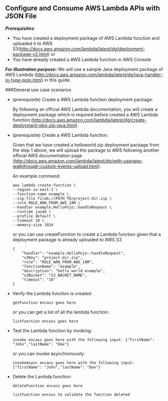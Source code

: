 ## Configure and Consume AWS Lambda APIs with JSON File

**_Prerequisites:_**
- You have created a deployment package of AWS Lambda function and uploaded it to AWS S3(http://docs.aws.amazon.com/lambda/latest/dg/deployment-package-v2.html)
or
- You have already created a AWS Lambda function in AWS Console

**_For illustration purpose:_**
We will use a sample Java deployment package of AWS Lambda (http://docs.aws.amazon.com/lambda/latest/dg/java-handler-io-type-pojo.html) in this guide. 


###General use case scenarios

- (prerequisite) Create a AWS Lambda function deployment package:

  By following an official AWS Lambda documentation, you will create a deployment package which is required before created a AWS Lambda function:(http://docs.aws.amazon.com/lambda/latest/dg/create-deployment-pkg-zip-java.html).

- (prerequisite) Create a AWS Lambda function:

    Given that we have created a helloworld.zip deployment package from the step 1 above, we will upload the package to AWS following another official AWS documentation page (http://docs.aws.amazon.com/lambda/latest/dg/with-userapp-walkthrough-custom-events-upload.html).

    An example command:
    ```
    aws lambda create-function \
    --region us-east-1 \
    --function-name example \
    --zip-file fileb://PATH_TO/project-dir.zip \
    --role ROLE_ARN_FROM_AWS_IAM \
    --handler example.HelloPojo::handleRequest \
    --runtime java8 \
    --profile default \
    --timeout 10 \
    --memory-size 1024
    ```

    or you can use createFunction to create a Lambda function given that a deployment package is already uploaded to AWS S3

    ```
    {
        "handler": "example.HelloPojo::handleRequest",
        "s3Key": "project-dir.zip",
        "role": "ROLE_ARN_FROM_AWS_IAM",
        "functionName": "example",
        "description": "hello world example",
        "s3Bucket": "S3_BACKET_NAME",
        "timeout": "10"
    }
    ```

- Verify the Lambda function is created:

    ```
    getFunction encass goes here
    ```

    or you can get a list of all the lambda function:
    
    ```
    listFunction encass goes here
    ```

- Test the Lambda function by invoking:

    ```
    invoke encass goes here with the following input: {"firstName": "John","lastName": "Doe"}
    ```

    or you can invoke asynchronously:

    ```
    invokeAsync encass goes here with the following input: {"firstName": "John","lastName": "Doe"}
    ```

- Delete the Lambda function:
    
    ```
    deleteFunction encass goes here
    ```

    ```
    listFunction encass to validate the function deleted
    ```